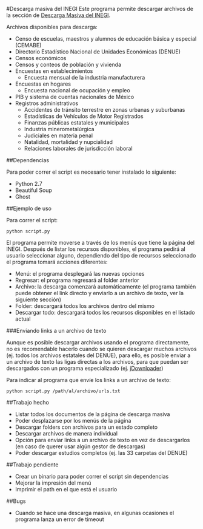 #Descarga masiva del INEGI
Este programa permite descargar archivos de la sección de [Descarga Masiva del INEGI](http://www3.inegi.org.mx/sistemas/descarga/).

Archivos disponibles para descarga:

* Censo de escuelas, maestros y alumnos de educación básica y especial (CEMABE) 
* Directorio Estadístico Nacional de Unidades Económicas (DENUE) 
* Censos económicos
* Censos y conteos de población y vivienda
* Encuestas en establecimientos
    * Encuesta mensual de la industria manufacturera   
* Encuestas en hogares
    * Encuesta nacional de ocupación y empleo
* PIB y sistema de cuentas nacionales de México
* Registros administrativos
    * Accidentes de tránsito terrestre en zonas urbanas y suburbanas
    * Estadísticas de Vehículos de Motor Registrados
    * Finanzas públicas estatales y municipales
    * Industria minerometalúrgica
    * Judiciales en materia penal
    * Natalidad, mortalidad y nupcialidad
    * Relaciones laborales de jurisdicción laboral

##Dependencias

Para poder correr el script es necesario tener instalado lo siguiente:

* Python 2.7
* Beautiful Soup
* Ghost

##Ejemplo de uso

Para correr el script:

`python script.py`

El programa permite moverse a través de los menús que tiene la página del INEGI. Después de listar los recursos disponibles, el programa pedirá al usuario seleccionar alguno, dependiendo del tipo de recursos seleccionado el programa tomará acciones diferentes:

* Menú: el programa desplegará las nuevas opciones
* Regresar: el programa regresará al folder anterior
* Archivo: la descarga comenzará automáticamente (el programa también puede obtener el link directo y enviarlo a un archivo de texto, ver la siguiente sección)
* Folder: descargará todos los archivos dentro del mismo
* Descargar todo: descargará todos los recursos disponibles en el listado actual

###Enviando links a un archivo de texto

Aunque es posible descargar archivos usando el programa directamente, no es recomendable hacerlo cuando se quieren descargar muchos archivos (ej. todos los archivos estatales del DENUE), para ello, es posible enviar a un archivo de texto las ligas directas a los archivos, para que puedan ser descargados con un programa especializado (ej. [jDownloader](http://jdownloader.org/))

Para indicar al programa que envíe los links a un archivo de texto:

`python script.py /path/al/archivo/urls.txt`

##Trabajo hecho

* Listar todos los documentos de la página de descarga masiva
* Poder desplazarse por los menús de la página
* Descargar folders con archivos para un estado completo
* Descargar archivos de manera individual
* Opción para enviar links a un archivo de texto en vez de descargarlos (en caso de querer usar algún gestor de descargas)
* Poder descargar estudios completos (ej. las 33 carpetas del DENUE)

##Trabajo pendiente

* Crear un binario para poder correr el script sin dependencias
* Mejorar la impresión del menú
* Imprimir el path en el que está el usuario

##Bugs

* Cuando se hace una descarga masiva, en algunas ocasiones el programa lanza un error de timeout